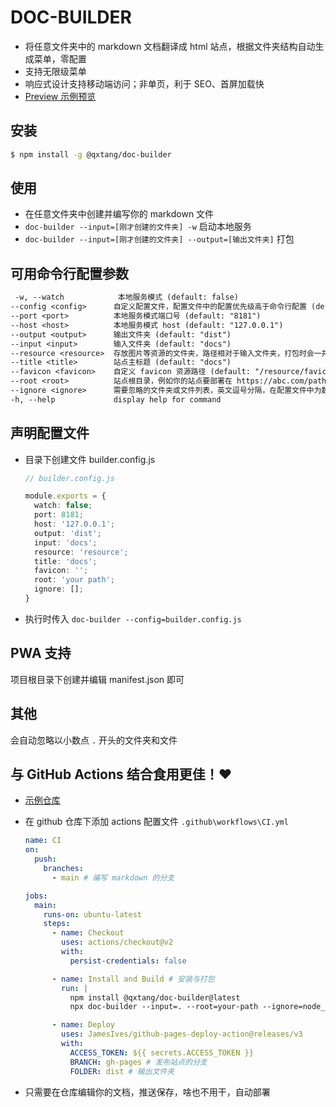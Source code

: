 # DOC-BUILDER

- 将任意文件夹中的 markdown 文档翻译成 html 站点，根据文件夹结构自动生成菜单，零配置
- 支持无限级菜单
- 响应式设计支持移动端访问；非单页，利于 SEO、首屏加载快
- [Preview 示例预览](https://qxtang.github.io/my-book/)

## 安装

```sh
$ npm install -g @qxtang/doc-builder
```

## 使用

- 在任意文件夹中创建并编写你的 markdown 文件
- `doc-builder --input=[刚才创建的文件夹] -w` 启动本地服务
- `doc-builder --input=[刚才创建的文件夹] --output=[输出文件夹]` 打包

## 可用命令行配置参数

```txt
 -w, --watch            本地服务模式 (default: false)
--config <config>      自定义配置文件，配置文件中的配置优先级高于命令行配置 (default: "")
--port <port>          本地服务模式端口号 (default: "8181")
--host <host>          本地服务模式 host (default: "127.0.0.1")
--output <output>      输出文件夹 (default: "dist")
--input <input>        输入文件夹 (default: "docs")
--resource <resource>  存放图片等资源的文件夹，路径相对于输入文件夹，打包时会一并复制，默认值 resource（即位置为 docs/resource），当然也可以使用自己的图床 (default: "resource")
--title <title>        站点主标题 (default: "docs")
--favicon <favicon>    自定义 favicon 资源路径 (default: "/resource/favicon.ico")
--root <root>          站点根目录，例如你的站点要部署在 https://abc.com/path/，则需要设置为 "path" (default: "")
--ignore <ignore>      需要忽略的文件夹或文件列表，英文逗号分隔，在配置文件中为数组 (default: "")
-h, --help             display help for command
```

## 声明配置文件

- 目录下创建文件 builder.config.js

  ```typescript
  // builder.config.js

  module.exports = {
    watch: false;
    port: 8181;
    host: '127.0.0.1';
    output: 'dist';
    input: 'docs';
    resource: 'resource';
    title: 'docs';
    favicon: '';
    root: 'your path';
    ignore: [];
  }
  ```

- 执行时传入 `doc-builder --config=builder.config.js`

## PWA 支持

项目根目录下创建并编辑 manifest.json 即可

## 其他

会自动忽略以小数点 `.` 开头的文件夹和文件

## 与 GitHub Actions 结合食用更佳！❤

- [示例仓库](https://github.com/qxtang/my-book)
- 在 github 仓库下添加 actions 配置文件 `.github\workflows\CI.yml`

  ```yml
  name: CI
  on:
    push:
      branches:
        - main # 编写 markdown 的分支

  jobs:
    main:
      runs-on: ubuntu-latest
      steps:
        - name: Checkout
          uses: actions/checkout@v2
          with:
            persist-credentials: false

        - name: Install and Build # 安装与打包
          run: |
            npm install @qxtang/doc-builder@latest
            npx doc-builder --input=. --root=your-path --ignore=node_modules,dist

        - name: Deploy
          uses: JamesIves/github-pages-deploy-action@releases/v3
          with:
            ACCESS_TOKEN: ${{ secrets.ACCESS_TOKEN }}
            BRANCH: gh-pages # 发布站点的分支
            FOLDER: dist # 输出文件夹
  ```

- 只需要在仓库编辑你的文档，推送保存，啥也不用干，自动部署
